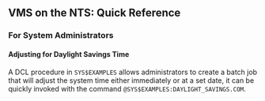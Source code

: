 VMS on the NTS: Quick Reference
-------------------------------

### For System Administrators

#### Adjusting for Daylight Savings Time
A DCL procedure in `SYS$EXAMPLES` allows administrators to create a batch job that will adjust the system time either immediately or at a set date, it can be quickly invoked with the command `@SYS$EXAMPLES:DAYLIGHT_SAVINGS.COM`.
